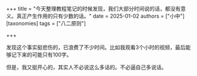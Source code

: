 +++
title = "今天整理教程笔记的时候发现，我们大部分时间说的话，都没有意义。真正产生作用的只有少数的话。"
date = 2025-01-02
authors = ["小中"]
[taxonomies]
tags = ["八二原则"]

+++

发现这个事实挺悲伤的，已浪费了不少时间。比如我观看3个小时的视频，最后能够记下来的可能只有100字。

但是，我又挺开心的，其实人不必说这么多话的。不必逼自己多说话。
